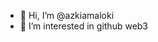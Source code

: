 - 👋 Hi, I’m @azkiamaloki
- 👀 I’m interested in github web3


<!---
azkiamaloki/azkiamaloki is a ✨ special ✨ repository because its `README.md` (this file) appears on your GitHub profile.
You can click the Preview link to take a look at your changes.
--->
